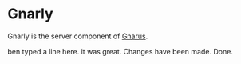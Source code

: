 Gnarly
======

Gnarly is the server component of [Gnarus][gnarus].

ben typed a line here. it was great. Changes have been made.
Done.


[gnarus]:http://gnar.us